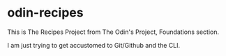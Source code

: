 # odin-recipes
This is The Recipes Project from The Odin's Project, Foundations section.

I am just trying to get accustomed to Git/Github and the CLI.